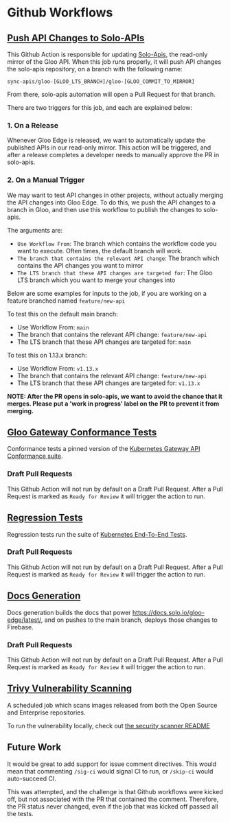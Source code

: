 # Github Workflows

## [Push API Changes to Solo-APIs](./push-solo-apis-branch.yaml)
This Github Action is responsible for updating [Solo-Apis](https://github.com/solo-io/solo-apis), the read-only mirror of the Gloo API. 
When this job runs properly, it will push API changes the solo-apis repository, on a branch with the following name:
```
sync-apis/gloo-[GLOO_LTS_BRANCH]/gloo-[GLOO_COMMIT_TO_MIRROR]
```

From there, solo-apis automation will open a Pull Request for that branch.

There are two triggers for this job, and each are explained below:
### 1. On a Release
Whenever Gloo Edge is released, we want to automatically update the published APIs in our read-only mirror. This action will be triggered, and after a release completes a developer needs to manually approve the PR in solo-apis.

### 2. On a Manual Trigger
We may want to test API changes in other projects, without actually merging the API changes into Gloo Edge. To do this, we push the API changes to a branch in Gloo, and then use this workflow to publish the changes to solo-apis.

The arguments are:
- `Use Workflow From`: The branch which contains the workflow code you want to execute. Often times, the default branch will work.
- `The branch that contains the relevant API change`: The branch which contains the API changes you want to mirror
- `The LTS branch that these API changes are targeted for`: The Gloo LTS branch which you want to merge your changes into

Below are some examples for inputs to the job, if you are working on a feature branched named `feature/new-api`

To test this on the default main branch:
- Use Workflow From: `main`
- The branch that contains the relevant API change: `feature/new-api`
- The LTS branch that these API changes are targeted for: `main`

To test this on 1.13.x branch:
- Use Workflow From: `v1.13.x`
- The branch that contains the relevant API change: `feature/new-api`
- The LTS branch that these API changes are targeted for: `v1.13.x`

**NOTE: After the PR opens in solo-apis, we want to avoid the chance that it merges. Please put a 'work in progress' label on the PR to prevent it from merging.**

## [Gloo Gateway Conformance Tests](./regression-tests.yaml)
Conformance tests a pinned version of the [Kubernetes Gateway API Conformance suite](https://github.com/kubernetes-sigs/gateway-api/blob/main/conformance/conformance_test.go).

### Draft Pull Requests
This Github Action will not run by default on a Draft Pull Request. After a Pull Request is marked as `Ready for Review`
it will trigger the action to run.

## [Regression Tests](./regression-tests.yaml)
Regression tests run the suite of [Kubernetes End-To-End Tests](https://github.com/solo-io/gloo/tree/main/test).

### Draft Pull Requests
This Github Action will not run by default on a Draft Pull Request. After a Pull Request is marked as `Ready for Review`
it will trigger the action to run.

## [Docs Generation](./docs-gen.yaml)
Docs generation builds the docs that power https://docs.solo.io/gloo-edge/latest/, and on pushes to the main branch, deploys those changes to Firebase.

### Draft Pull Requests
This Github Action will not run by default on a Draft Pull Request. After a Pull Request is marked as `Ready for Review`
it will trigger the action to run.

## [Trivy Vulnerability Scanning](./trivy-analysis-scheduled.yaml)
A scheduled job which scans images released from both the Open Source and Enterprise repositories.

To run the vulnerability locally, check out [the security scanner README](https://github.com/solo-io/gloo/tree/main/docs/cmd/securityscanutils)

## Future Work
It would be great to add support for issue comment directives. This would mean that commenting `/sig-ci` would signal CI to run, or `/skip-ci` would auto-succeed CI.

This was attempted, and the challenge is that Github workflows were kicked off, but not associated with the PR that contained the comment. Therefore, the PR status never changed, even if the job that was kicked off passed all the tests.